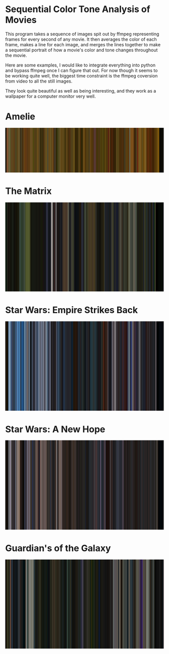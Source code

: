# Sequential Color Tone Analysis of Movies

This program takes a sequence of images spit out by ffmpeg representing frames for every second of any movie. 
It then averages the color of each frame, makes a line for each image, and merges the lines together to make a sequential portrait
of how a movie's color and tone changes throughout the movie. 

Here are some examples, I would like to integrate everything into python and bypass ffmpeg once I can figure that out. For now though it seems to be working quite well, the biggest time constraint is the ffmpeg coversion from video to all the still images.  

They look quite beautiful as well as being interesting, and they work as a wallpaper for a computer monitor very well. 

# Amelie
![Alt Test](https://github.com/claytonblythe/movie_colorify/blob/master/Amelie_finished_image_resized_3840%2C1080.jpg)


# The Matrix
![Alt Test](https://github.com/claytonblythe/movie_colorify/blob/master/Matrix_finished_image_resized_1920%2C1080.jpg)


# Star Wars: Empire Strikes Back
![Alt Test](https://github.com/claytonblythe/movie_colorify/blob/master/Star%20Wars%20Empire%20Strikes%20Back_finished_image_resized_1920%2C1080.jpg)

# Star Wars: A New Hope
![Alt Test](https://github.com/claytonblythe/movie_colorify/blob/master/Star%20Wars%20New%20Hope_finished_image_resized_1920%2C1080.jpg)

# Guardian's of the Galaxy
![Alt Test](https://github.com/claytonblythe/movie_colorify/blob/master/GOTG_finished_image_resized_1920%2C1080.jpg)




